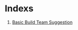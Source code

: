 # Indexs
1. [Basic Build Team Suggestion](https://github.com/ZeroIme/cmm-red-suns/blob/master/Basic%20Build%20Team%20Suggestion.MD)
